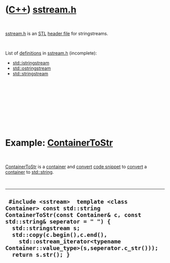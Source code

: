 
 

 

 

 

 

([C++](Cpp.md)) [sstream.h](CppSstreamH.md)
=============================================

 

[sstream.h](CppSstreamH.md) is an [STL](CppStl.md) [header
file](CppHeaderFile.md) for stringstreams.

 

List of [definitions](CppDefinition.md) in [sstream.h](CppSstreamH.md)
(incomplete):

-   [std::istringstream](CppIstringstream.md)
-   [std::ostringstream](CppOstringstream.md)
-   [std::stringstream](CppStringstream.md)

 

 

 

 

 

Example: [ContainerToStr](CppContainerToStr.md)
================================================

 

[ContainerToStr](CppContainerToStr.md) is a
[container](CppContainer.md) and [convert](CppConvert.md) [code
snippet](CppCodeSnippets.md) to [convert](CppConvert.md) a
[container](CppContainer.md) to [std::string](CppStdString.md).

 

  ---------------------------------------------------------------------------------------------------------------------------------------------------------------------------------------------------------------------------------------------------------------------------------------------------------
  ` #include <sstream>  template <class Container> const std::string ContainerToStr(const Container& c, const std::string& seperator = " ") {   std::stringstream s;   std::copy(c.begin(),c.end(),     std::ostream_iterator<typename Container::value_type>(s,seperator.c_str()));   return s.str(); }`
  ---------------------------------------------------------------------------------------------------------------------------------------------------------------------------------------------------------------------------------------------------------------------------------------------------------

 

 

 

 

 

 

